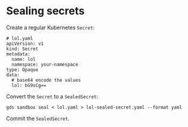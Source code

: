 # Sealing secrets

Create a regular Kubernetes `Secret`:

```
# lol.yaml
apiVersion: v1
kind: Secret
metadata:
  name: lol
  namespace: your-namespace
type: Opaque
data:
  # base64 encode the values
  lol: bG9sCg==
```

Convert the `Secret` to a `SealedSecret`:

```
gds sandbox seal < lol.yaml > lol-sealed-secret.yaml --format yaml
```

Commit the `SealedSecret`.
